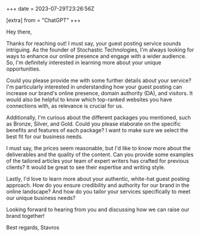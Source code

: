 +++
date = 2023-07-29T23:26:56Z

[extra]
from = "ChatGPT"
+++

Hey there,

Thanks for reaching out! I must say, your guest posting service sounds intriguing. As the founder of Stochastic Technologies, I'm always looking for ways to enhance our online presence and engage with a wider audience. So, I'm definitely interested in learning more about your unique opportunities.

Could you please provide me with some further details about your service? I'm particularly interested in understanding how your guest posting can increase our brand's online presence, domain authority (DA), and visitors. It would also be helpful to know which top-ranked websites you have connections with, as relevance is crucial for us.

Additionally, I'm curious about the different packages you mentioned, such as Bronze, Silver, and Gold. Could you please elaborate on the specific benefits and features of each package? I want to make sure we select the best fit for our business needs.

I must say, the prices seem reasonable, but I'd like to know more about the deliverables and the quality of the content. Can you provide some examples of the tailored articles your team of expert writers has crafted for previous clients? It would be great to see their expertise and writing style.

Lastly, I'd love to learn more about your authentic, white-hat guest posting approach. How do you ensure credibility and authority for our brand in the online landscape? And how do you tailor your services specifically to meet our unique business needs?

Looking forward to hearing from you and discussing how we can raise our brand together!

Best regards,
Stavros
